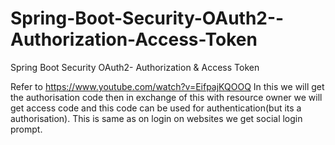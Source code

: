 # Spring-Boot-Security-OAuth2--Authorization-Access-Token
Spring Boot Security OAuth2- Authorization &amp; Access Token


Refer to https://www.youtube.com/watch?v=EifpajKQOOQ
In this we will get the authorisation code then in exchange of this with resource owner we will get access code and this code can be used for authentication(but its a authorisation). This is same as on login on websites we get social login prompt.

